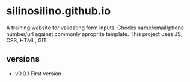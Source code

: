 # silinosilino.github.io
A training website for validating form inputs. Checks name/email/phone number/url against commonly aproprite template.
This project uses JS, CSS, HTML, GIT.
## versions
* v0.0.1 First version 